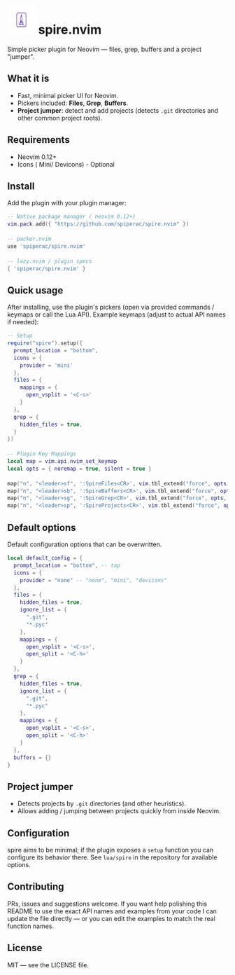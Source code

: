 # <img src="icon.png" alt="spire.nvim" width="64" height="64"/> spire.nvim 

Simple picker plugin for Neovim — files, grep, buffers and a project "jumper".

## What it is

- Fast, minimal picker UI for Neovim.
- Pickers included: **Files**, **Grep**, **Buffers**.
- **Project jumper**: detect and add projects (detects `.git` directories and other common project roots).

## Requirements

- Neovim 0.12+
- Icons ( Mini/ Devicons) - Optional

## Install

Add the plugin with your plugin manager:

```lua
-- Native package manager ( neovim 0.12+)
vim.pack.add({ "https://github.com/spiperac/spire.nvim" })

-- packer.nvim
use 'spiperac/spire.nvim'

-- lazy.nvim / plugin specs
{ 'spiperac/spire.nvim' }
```

## Quick usage

After installing, use the plugin's pickers (open via provided commands / keymaps or call the Lua API). Example keymaps (adjust to actual API names if needed):

```lua
-- Setup
require("spire").setup({
  prompt_location = "bottom",
  icons = {
    provider = 'mini'
  },
  files = {
    mappings = {
      open_vsplit = '<C-s>'
    }
  },
  grep = {
    hidden_files = true,
  }
})

-- Plugin Key Mappings
local map = vim.api.nvim_set_keymap
local opts = { noremap = true, silent = true }

map("n", "<leader>sf", ':SpireFiles<CR>', vim.tbl_extend("force", opts, { desc = "Spire Files" }))
map("n", "<leader>sb", ':SpireBuffers<CR>', vim.tbl_extend("force", opts, { desc = "Spire Buffers" }))
map("n", "<leader>sg", ':SpireGrep<CR>', vim.tbl_extend("force", opts, { desc = "Spire Grep Search" }))
map("n", "<leader>sp", ':SpireProjects<CR>', vim.tbl_extend("force", opts, { desc = "Spire Projects Directory" }))
```
## Default options

Default configuration options that can be overwritten.

```lua
local default_config = {
  prompt_location = "bottom", -- top
  icons = {
    provider = "none" -- "none", "mini", "devicons"
  },
  files = {
    hidden_files = true,
    ignore_list = {
      ".git",
      "*.pyc"
    },
    mappings = {
      open_vsplit = '<C-s>',
      open_split = '<C-h>'
    }
  },
  grep = {
    hidden_files = true,
    ignore_list = {
      ".git",
      "*.pyc"
    },
    mappings = {
      open_vsplit = '<C-s>',
      open_split = '<C-h>'
    }
  },
  buffers = {}
}
```

## Project jumper

- Detects projects by `.git` directories (and other heuristics).
- Allows adding / jumping between projects quickly from inside Neovim.

## Configuration

spire aims to be minimal; if the plugin exposes a `setup` function you can configure its behavior there. See `lua/spire` in the repository for available options.

## Contributing

PRs, issues and suggestions welcome. If you want help polishing this README to use the exact API names and examples from your code I can update the file directly — or you can edit the examples to match the real function names.

## License

MIT — see the LICENSE file.
